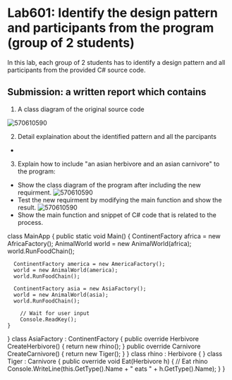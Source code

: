 # Lab601: Identify the design pattern and participants from the program (group of 2 students)

In this lab, each group of 2 students has to identify a design pattern and all participants 
from the provided C# source code. 

## Submission: a written report which contains

1. A class diagram of the original source code

![570610590](http://www.uppic.com/uploads/14446496371.png)

2. Detail explaination about the identified pattern and all the parcipants
  - 
3. Explain how to include "an asian herbivore and an asian carnivore" to the program: 
  - Show the class diagram of the program after including the new requirment.
![570610590](http://www.uppic.com/uploads/14446530751.png)
  - Test the new requirment by modifying the main function and show the result.
![570610590](http://www.uppic.com/uploads/14446530752.jpg)
  - Show the main function and snippet of C# code that is related to the process.

class MainApp
  {
    public static void Main()
    {
      ContinentFactory africa = new AfricaFactory();
      AnimalWorld world = new AnimalWorld(africa);
      world.RunFoodChain();
 
      ContinentFactory america = new AmericaFactory();
      world = new AnimalWorld(america);
      world.RunFoodChain();

      ContinentFactory asia = new AsiaFactory();
      world = new AnimalWorld(asia);
      world.RunFoodChain();

        // Wait for user input
        Console.ReadKey();
    }
  }
  class AsiaFactory : ContinentFactory
    {
        public override Herbivore CreateHerbivore()
        {
            return new rhino();
        }
        public override Carnivore CreateCarnivore()
        {
            return new Tiger();
        }
    }
    class rhino : Herbivore
    {
    }
    class Tiger : Carnivore
    {
        public override void Eat(Herbivore h)
        {
            // Eat rhino
            Console.WriteLine(this.GetType().Name +
              " eats " + h.GetType().Name);
        }
    } 

